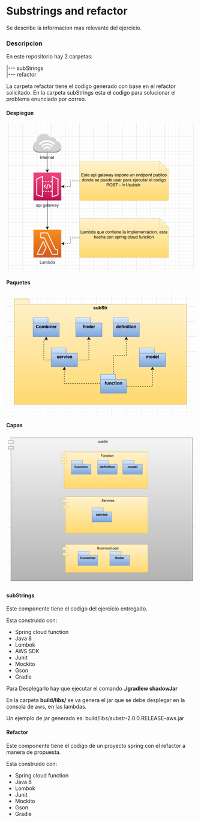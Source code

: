 # Substrings and refactor

Se describe la informacion mas relevante del ejercicio.




### Descripcion 

En este repositorio hay 2 carpetas:

  |--- subStrings  
  |--- refactor
  
 La carpeta refactor tiene el codigo generado con base en el refactor solicitado.
 En la carpeta subStrings esta el codigo para solucionar el problema enunciado por correo.
 
 #### Despiegue
 
 ![](images/despliegue.png)
 
  #### Paquetes
 ![](images/packages.png)
 
  #### Capas
 ![](images/layer.png)
  
#### subStrings

 Este componente tiene el codigo del ejercicio entregado.
 
 
 Esta construido con:
  - Spring cloud function
  - Java 8
  - Lombok
  - AWS SDK
  - Junit
  - Mockito 
  - Gson
  - Gradle
  
   Para Desplegarlo hay que ejecutar el comando
   **./gradlew shadowJar** 
   
   En la carpeta **build/libs/** se va genera el jar que se debe desplegar 
   en la consola de aws, en las lambdas.
   
   Un ejemplo de jar generado es: build/libs/substr-2.0.0.RELEASE-aws.jar
   
#### Refactor
    
Este componente tiene el codigo de un proyecto spring con el refactor  a manera de propuesta.

Esta construido con:
 - Spring cloud function
 - Java 8
 - Lombok
 - Junit
 - Mockito 
 - Gson
 - Gradle
   
   
